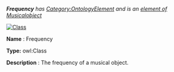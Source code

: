 ___Frequency__ 
 has
 [Category:OntologyElement](../../Category/OntologyElement "Category:OntologyElement") 
 and is an
 [element of](../../Property/ElementOf "Property:ElementOf") 
[Musicalobject](../../Submissions/Musicalobject "Submissions:Musicalobject")_




  





[![Class](../../images/thumb/2/27/Class.gif/45px-Class.gif)](../../Image/Class.gif "Class")


__Name__ 
 : Frequency
 



__Type:__ 
 owl:Class
 



__Description__ 
 : The frequency of a musical object.
